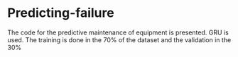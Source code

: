 # Predicting-failure

The code for the predictive maintenance of equipment is presented. 
GRU is used.
The training is done in the 70% of the dataset and the validation in the 30%
